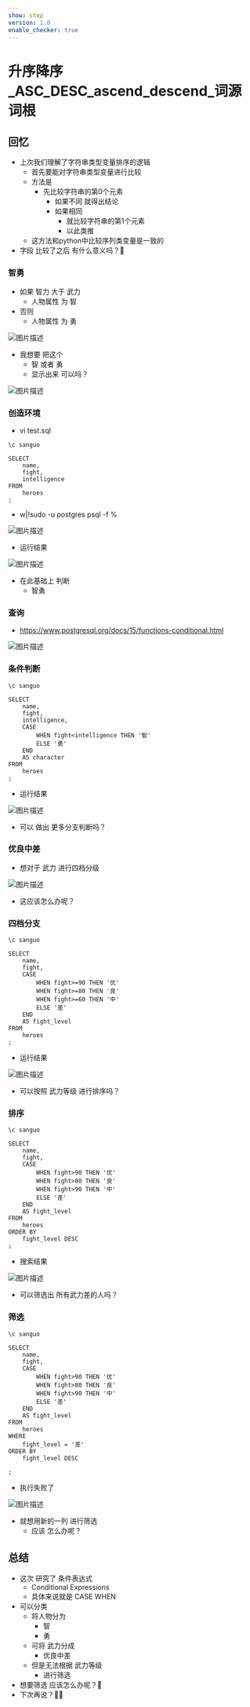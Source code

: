 ```yaml
---
show: step
version: 1.0
enable_checker: true
---
```


#    升序降序_ASC_DESC_ascend_descend_词源词根  

##  回忆

- 上次我们理解了字符串类型变量排序的逻辑
	- 首先要能对字符串类型变量进行比较
	- 方法是
		- 先比较字符串的第0个元素 
			- 如果不同 就得出结论
			- 如果相同 
				- 就比较字符串的第1个元素
				- 以此类推
	- 这方法和python中比较序列类变量是一致的
- 字段 比较了之后 有什么意义吗？🤔

### 智勇

- 如果 智力 大于 武力
	- 人物属性 为 智
- 否则
	- 人物属性 为 勇

![图片描述](https://doc.shiyanlou.com/courses/uid1190679-20230817-1692231986979)

- 我想要 把这个 
	- 智 或者 勇
	- 显示出来 可以吗？

![图片描述](https://doc.shiyanlou.com/courses/uid1190679-20230817-1692231629390)

### 创造环境

- vi test.sql

```
\c sanguo

SELECT 
    name,
    fight,
    intelligence
FROM 
    heroes
;
```

- w|!sudo -u postgres psql -f %

![图片描述](https://doc.shiyanlou.com/courses/uid1190679-20230817-1692232416732)

- 运行结果

![图片描述](https://doc.shiyanlou.com/courses/uid1190679-20230817-1692232479561)

- 在此基础上 判断 
	- 智勇 

### 查询

- https://www.postgresql.org/docs/15/functions-conditional.html

![图片描述](https://doc.shiyanlou.com/courses/uid1190679-20230817-1692233075902)

### 条件判断
```
\c sanguo

SELECT 
    name,
    fight,
    intelligence,
    CASE
    	WHEN fight<intelligence THEN '智'
    	ELSE '勇'
    END 
    AS character 
FROM 
    heroes
;
```

- 运行结果

![图片描述](https://doc.shiyanlou.com/courses/uid1190679-20230817-1692233214942)

- 可以 做出 更多分支判断吗？

### 优良中差

- 想对于 武力 进行四档分级

![图片描述](https://doc.shiyanlou.com/courses/uid1190679-20230817-1692233381863)

- 这应该怎么办呢？

### 四档分支

```
\c sanguo

SELECT 
    name,
    fight,
    CASE
    	WHEN fight>=90 THEN '优'
    	WHEN fight>=80 THEN '良'
    	WHEN fight>=60 THEN '中'
    	ELSE '差'
    END 
    AS fight_level 
FROM 
    heroes
;
```

- 运行结果

![图片描述](https://doc.shiyanlou.com/courses/uid1190679-20230817-1692233594149)

- 可以按照 武力等级 进行排序吗？

### 排序

```
\c sanguo

SELECT 
    name,
    fight,
    CASE
    	WHEN fight>90 THEN '优'
    	WHEN fight>80 THEN '良'
    	WHEN fight>90 THEN '中'
    	ELSE '差'
    END 
    AS fight_level 
FROM 
    heroes
ORDER BY
	fight_level DESC
;
```

- 搜索结果

![图片描述](https://doc.shiyanlou.com/courses/uid1190679-20230817-1692236302082)

- 可以筛选出 所有武力差的人吗？

### 筛选

```
\c sanguo

SELECT 
    name,
    fight,
    CASE
    	WHEN fight>90 THEN '优'
    	WHEN fight>80 THEN '良'
    	WHEN fight>90 THEN '中'
    	ELSE '差'
    END 
    AS fight_level 
FROM 
    heroes
WHERE
    fight_level = '差'
ORDER BY
	fight_level DESC

;
```

- 执行失败了

![图片描述](https://doc.shiyanlou.com/courses/uid1190679-20230817-1692236561340)

- 就想用新的一列 进行筛选 
	- 应该 怎么办呢？

## 总结
- 这次 研究了 条件表达式
	-  Conditional Expressions
	- 具体来说就是 CASE WHEN
- 可以分类
	- 将人物分为 
		- 智
		- 勇
	- 可将 武力分成
		- 优良中差
	- 但是无法根据 武力等级 
		- 进行筛选
- 想要筛选 应该怎么办呢？🤔
- 下次再说？👋🏻